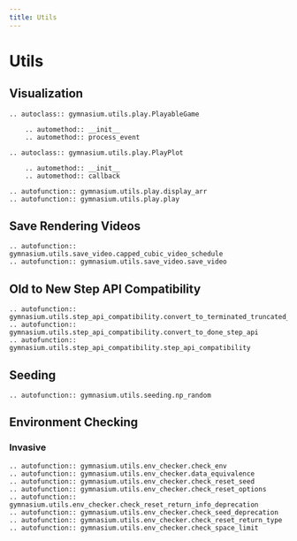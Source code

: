```yaml
---
title: Utils
---
```


# Utils

## Visualization

```{eval-rst}
.. autoclass:: gymnasium.utils.play.PlayableGame
    
    .. automethod:: __init__
    .. automethod:: process_event

.. autoclass:: gymnasium.utils.play.PlayPlot
    
    .. automethod:: __init__
    .. automethod:: callback

.. autofunction:: gymnasium.utils.play.display_arr
.. autofunction:: gymnasium.utils.play.play

```

## Save Rendering Videos

```{eval-rst}
.. autofunction:: gymnasium.utils.save_video.capped_cubic_video_schedule
.. autofunction:: gymnasium.utils.save_video.save_video
```

## Old to New Step API Compatibility

```{eval-rst}
.. autofunction:: gymnasium.utils.step_api_compatibility.convert_to_terminated_truncated_step_api
.. autofunction:: gymnasium.utils.step_api_compatibility.convert_to_done_step_api
.. autofunction:: gymnasium.utils.step_api_compatibility.step_api_compatibility
```

## Seeding

```{eval-rst}
.. autofunction:: gymnasium.utils.seeding.np_random
```

## Environment Checking

### Invasive

```{eval-rst}
.. autofunction:: gymnasium.utils.env_checker.check_env
.. autofunction:: gymnasium.utils.env_checker.data_equivalence
.. autofunction:: gymnasium.utils.env_checker.check_reset_seed
.. autofunction:: gymnasium.utils.env_checker.check_reset_options
.. autofunction:: gymnasium.utils.env_checker.check_reset_return_info_deprecation
.. autofunction:: gymnasium.utils.env_checker.check_seed_deprecation
.. autofunction:: gymnasium.utils.env_checker.check_reset_return_type
.. autofunction:: gymnasium.utils.env_checker.check_space_limit
``` 

